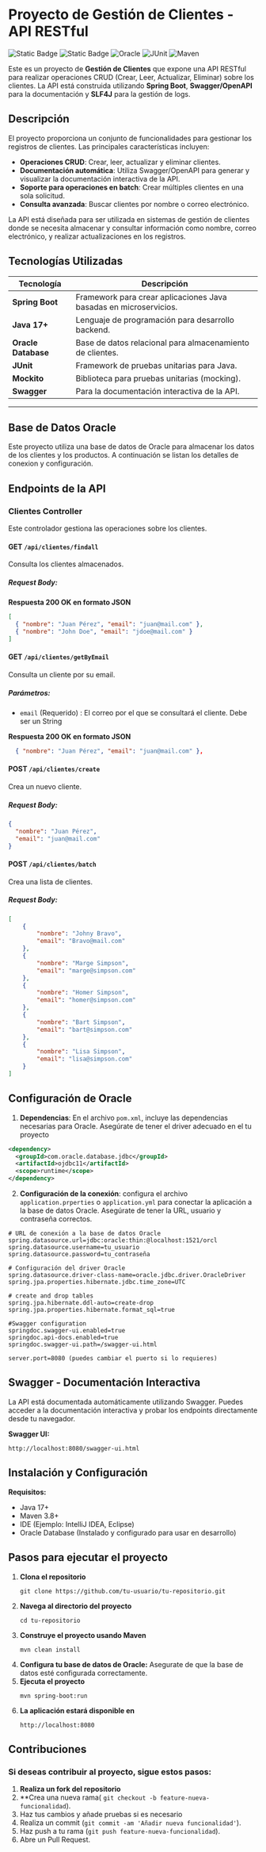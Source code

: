 # Proyecto de Gestión de Clientes - API RESTful

![Static Badge](https://img.shields.io/badge/Java-%2017%2B-green?style=flat&logo=CoffeeScript&label=Java)
![Static Badge](https://img.shields.io/badge/Spring-%203.0%2B-brightgreen?style=flat&logo=Spring%20Boot)
![Oracle](https://img.shields.io/badge/Oracle-%2012c%2B-red?style=flat)
![JUnit](https://img.shields.io/badge/JUnit-5-orange?style=flat&logo=JUnit5)
![Maven](https://img.shields.io/badge/Maven-%203.8%2B-blue?style=flat&logo=Apache%20Maven)

Este es un proyecto de **Gestión de Clientes** que expone una API RESTful para realizar operaciones CRUD (Crear, Leer, Actualizar, Eliminar) sobre los clientes. La API está construida utilizando **Spring Boot**, **Swagger/OpenAPI** para la documentación y **SLF4J** para la gestión de logs.

## Descripción
El proyecto proporciona un conjunto de funcionalidades para gestionar los registros de clientes. Las principales características incluyen:

- **Operaciones CRUD**: Crear, leer, actualizar y eliminar clientes.
- **Documentación automática**: Utiliza Swagger/OpenAPI para generar y visualizar la documentación interactiva de la API.
- **Soporte para operaciones en batch**: Crear múltiples clientes en una sola solicitud.
- **Consulta avanzada**: Buscar clientes por nombre o correo electrónico.

La API está diseñada para ser utilizada en sistemas de gestión de clientes donde se necesita almacenar y consultar información como nombre, correo electrónico, y realizar actualizaciones en los registros.



## Tecnologías Utilizadas

| Tecnología        | Descripción                                    |
|-------------------|------------------------------------------------|
| **Spring Boot**    | Framework para crear aplicaciones Java basadas en microservicios. |
| **Java 17+**       | Lenguaje de programación para desarrollo backend. |
| **Oracle Database**| Base de datos relacional para almacenamiento de clientes. |
| **JUnit**          | Framework de pruebas unitarias para Java. |
| **Mockito**        | Biblioteca para pruebas unitarias (mocking). |
| **Swagger**        | Para la documentación interactiva de la API. |

---

## Base de Datos Oracle

Este proyecto utiliza una base de datos de Oracle para almacenar los datos de los clientes y los productos.
A continuación se listan los detalles de conexion y configuración.


  ## Endpoints de la API

### **Clientes Controller**

Este controlador gestiona las operaciones sobre los clientes.


#### **GET** `/api/clientes/findall`

Consulta los clientes almacenados.

##### Request Body:

**Respuesta 200 OK en formato JSON**

```json
[
  { "nombre": "Juan Pérez", "email": "juan@mail.com" },
  { "nombre": "John Doe", "email": "jdoe@mail.com" }
]

```


#### **GET** `/api/clientes/getByEmail`

Consulta un cliente por su email.

##### Parámetros:
- `email` (Requerido) : El correo por el que se consultará el cliente. Debe ser un String
  
**Respuesta 200 OK en formato JSON**

```json
  { "nombre": "Juan Pérez", "email": "juan@mail.com" },
```

#### **POST** `/api/clientes/create`

Crea un nuevo cliente.

##### Request Body:

```json
{
  "nombre": "Juan Pérez",
  "email": "juan@mail.com"
}
```

#### **POST** `/api/clientes/batch`

Crea una lista de clientes.

##### Request Body:

```json
[
    {
        "nombre": "Johny Bravo",
        "email": "Bravo@mail.com"
    },
    {
        "nombre": "Marge Simpson",
        "email": "marge@simpson.com"
    },
    {
        "nombre": "Homer Simpson",
        "email": "homer@simpson.com"
    },
    {
        "nombre": "Bart Simpson",
        "email": "bart@simpson.com"
    },
    {
        "nombre": "Lisa Simpson",
        "email": "lisa@simpson.com"
    }
]

```

## Configuración de Oracle

1. **Dependencias**: En el archivo `pom.xml`, incluye las dependencias necesarias para Oracle. Asegúrate de tener el driver adecuado en el tu proyecto

```xml
<dependency>
  <groupId>com.oracle.database.jdbc</groupId>
  <artifactId>ojdbc11</artifactId>
  <scope>runtime</scope>
</dependency>
```
2. **Configuración de la conexión**: configura el archivo `application.prperties` o `application.yml` para conectar la aplicación a la base de datos Oracle.
Asegúrate de tener la URL, usuario y contraseña correctos.

```properties
# URL de conexión a la base de datos Oracle
spring.datasource.url=jdbc:oracle:thin:@localhost:1521/orcl
spring.datasource.username=tu_usuario
spring.datasource.password=tu_contraseña

# Configuración del driver Oracle
spring.datasource.driver-class-name=oracle.jdbc.driver.OracleDriver
spring.jpa.properties.hibernate.jdbc.time_zone=UTC

# create and drop tables
spring.jpa.hibernate.ddl-auto=create-drop
spring.jpa.properties.hibernate.format_sql=true

#Swagger configuration
springdoc.swagger-ui.enabled=true
springdoc.api-docs.enabled=true
springdoc.swagger-ui.path=/swagger-ui.html

server.port=8080 (puedes cambiar el puerto si lo requieres)

```

## Swagger - Documentación Interactiva

La API está documentada automáticamente utilizando Swagger. 
Puedes acceder a la documentación interactiva y probar los endpoints directamente desde tu navegador.

**Swagger UI:**
```
http://localhost:8080/swagger-ui.html
```

## Instalación y Configuración
**Requisitos:**

- Java 17+
- Maven 3.8+
- IDE (Ejemplo: IntelliJ IDEA, Eclipse)
- Oracle Database (Instalado y configurado para usar en desarrollo)

## Pasos para ejecutar el proyecto

1. **Clona el repositorio**
   ```
   git clone https://github.com/tu-usuario/tu-repositorio.git
   
   ```
2. **Navega al directorio del proyecto**
   ```
   cd tu-repositorio

   ```
3. **Construye el proyecto usando Maven**
   ```
   mvn clean install
   
   ```
4. **Configura tu base de datos de Oracle:** Asegurate de que la base de datos esté configurada correctamente.
5. **Ejecuta el proyecto**
   ```
   mvn spring-boot:run

   ```
6. **La aplicación estará disponible en**
   ```
   http://localhost:8080
   
   ```

## Contribuciones

### **Si deseas contribuir al proyecto, sigue estos pasos:**
1. **Realiza un fork del repositorio**
2. **Crea una nueva rama( `git checkout -b feature-nueva-funcionalidad`).
3. Haz tus cambios y añade pruebas si es necesario
4. Realiza un commit (`git commit -am 'Añadir nueva funcionalidad'`).
5. Haz push a tu rama (`git push feature-nueva-funcionalidad`).
6. Abre un Pull Request.


   
